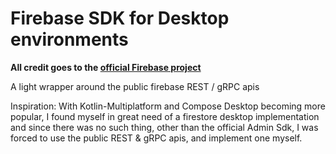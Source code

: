# Firebase SDK for Desktop environments

**All credit goes to the [official Firebase project](https://firebase.google.com)**

A light wrapper around the public firebase REST / gRPC apis

Inspiration: With Kotlin-Multiplatform and Compose Desktop becoming more popular,
I found myself in great need of a firestore desktop implementation
and since there was no such thing, other than the official Admin Sdk, 
I was forced to use the public REST & gRPC apis, and implement one myself.
